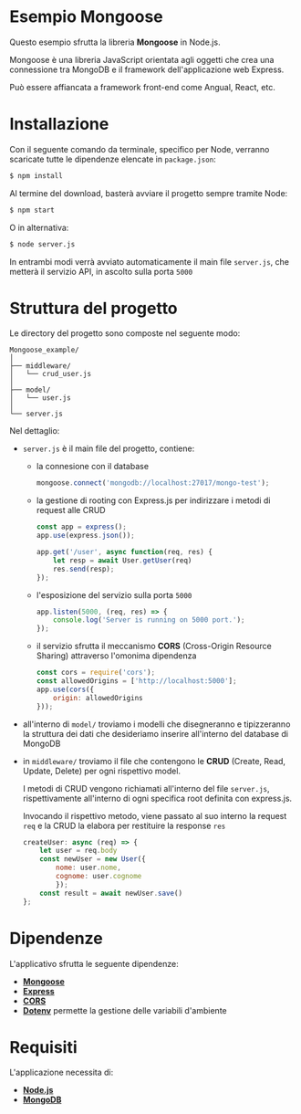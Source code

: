 # Esempio Mongoose
Questo esempio sfrutta la libreria **Mongoose** in Node.js.

Mongoose è una libreria JavaScript orientata agli oggetti che crea una connessione tra MongoDB e il framework dell'applicazione web Express.

Può essere affiancata a framework front-end come Angual, React, etc.

# Installazione
Con il seguente comando da terminale, specifico per Node, verranno scaricate tutte le dipendenze elencate in `package.json`:
```bash
$ npm install
```
Al termine del download, basterà avviare il progetto sempre tramite Node:
```bash
$ npm start
```
O in alternativa:
```bash
$ node server.js
```
In entrambi modi verrà avviato automaticamente il main file `server.js`, che metterà il servizio API, in ascolto sulla porta `5000` 

# Struttura del progetto
Le directory del progetto sono composte nel seguente modo:
```
Mongoose_example/
│
├── middleware/
│   └── crud_user.js
│
├── model/
│   └── user.js
│
└── server.js
```

Nel dettaglio:
- `server.js` è il main file del progetto, contiene:
  -  la connesione con il database

        ```js
        mongoose.connect('mongodb://localhost:27017/mongo-test');
        ```

  -  la gestione di rooting con Express.js per indirizzare i metodi di request alle CRUD

        ```js
        const app = express();
        app.use(express.json());

        app.get('/user', async function(req, res) {
            let resp = await User.getUser(req)
            res.send(resp);
        });
        ```
        
  -  l'esposizione del servizio sulla porta `5000`

        ```js
        app.listen(5000, (req, res) => {
            console.log('Server is running on 5000 port.');
        });
        ```

    - il servizio sfrutta il meccanismo **CORS** (Cross-Origin Resource Sharing) attraverso l'omonima dipendenza

        ```js
        const cors = require('cors');
        const allowedOrigins = ['http://localhost:5000'];
        app.use(cors({
            origin: allowedOrigins
        }));
        ```

- all'interno di `model/` troviamo i modelli che disegneranno e tipizzeranno la struttura dei dati che desideriamo inserire all'interno del database di MongoDB
- in `middleware/` troviamo il file che contengono le **CRUD** (Create, Read, Update, Delete) per ogni rispettivo model.
  
  I metodi di CRUD vengono richiamati all'interno del file `server.js`, rispettivamente all'interno di ogni specifica root definita con express.js.
  
  Invocando il rispettivo metodo, viene passato al suo interno la request `req` e la CRUD la elabora per restituire la response `res`
    ```js
    createUser: async (req) => {
        let user = req.body
        const newUser = new User({
            nome: user.nome,
            cognome: user.cognome
            });
        const result = await newUser.save()
    };
    ```

# Dipendenze
L'applicativo sfrutta le seguente dipendenze:
- [**Mongoose**](https://mongoosejs.com/)
- [**Express**](https://expressjs.com/)
- [**CORS**](https://github.com/expressjs/cors)
- [**Dotenv**](https://github.com/motdotla/dotenv) permette la gestione delle variabili d'ambiente

# Requisiti
L'applicazione necessita di:
- [**Node.js**](https://nodejs.org/)
- [**MongoDB**](https://www.mongodb.com/)